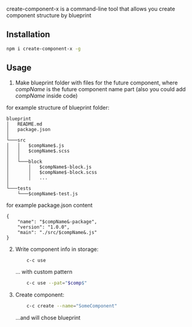 create-component-x is a command-line tool that allows you create component structure by blueprint

Installation
--------------

```sh
npm i create-component-x -g
```

Usage
--------------

1. Make blueprint folder with files for the future component, where $compName$ is the future component name part (also you could add $compName$ inside code)

for example structure of blueprint folder:


    blueprint
    │   README.md
    │   package.json
    │
    └───src
    │   │   $compName$.js
    │   │   $compName$.scss
    │   │
    │   └───block
    │       │   $compName$-block.js
    │       │   $compName$-block.scss
    │       │   ...
    │
    └───tests
        └───$compName$-test.js



for example package.json content


    {
        "name": "$compName&-package",
        "version": "1.0.0",
        "main": "./src/$compName&.js"
    }
   

2. Write component info in storage:

    ```sh
        c-c use
    ```
    ... with custom pattern

    ```sh
        c-c use --pat="$comp$"
    ```

3. Create component:

    ```sh
        c-c create --name="SomeComponent"
    ```
    ...and will chose blueprint